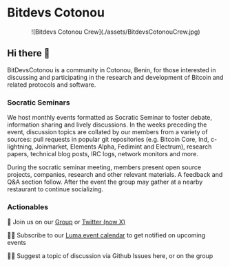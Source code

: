 # Bitdevs Cotonou

<p align="center">
  ![Bitdevs Cotonou Crew](./assets/BitdevsCotonouCrew.jpg)
</p>

## Hi there 👋

BitDevsCotonou is a community in Cotonou, Benin, for those interested in discussing and participating in the research and development of Bitcoin and related protocols and software.

### Socratic Seminars

We host monthly events formatted as Socratic Seminar to foster debate, information sharing and lively discussions. In the weeks preceding the event, discussion topics are collated by our members from a variety of sources: pull requests in popular git repositories (e.g. Bitcoin Core, lnd, c-lightning, Joinmarket, Elements Alpha, Fedimint and Electrum), research papers, technical blog posts, IRC logs, network monitors and more.

During the socratic seminar meeting, members present open source projects, companies, research and other relevant materials. A feedback and Q&A section follow. After the event the group may gather at a nearby restaurant to continue socializing.

### Actionables

🧙 Join us on our [Group](https://chat.whatsapp.com/IfsmzGeleeUBwvy1AJ6W9U) or [Twitter (now X)](https://x.com/bitdevscotonou)

🙋‍♀️ Subscribe to our [Luma event calendar](https://lu.ma/bitdevscotonou) to get notified on upcoming events

👩‍💻 Suggest a topic of discussion via Github Issues here, or on the group
